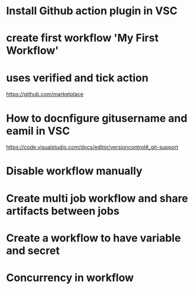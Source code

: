 # Install Github action plugin in VSC


# create first workflow 'My First Workflow'

# uses verified and tick action
https://github.com/marketplace


# How to docnfigure gitusername and eamil in VSC
https://code.visualstudio.com/docs/editor/versioncontrol#_git-support   

# Disable workflow manually

# Create multi job workflow and share artifacts between jobs

# Create a workflow to have variable and secret

# Concurrency in workflow


